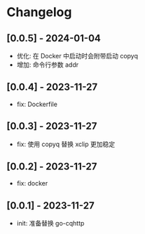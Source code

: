 # Changelog

## [0.0.5] - 2024-01-04

- 优化: 在 Docker 中启动时会附带启动 copyq
- 增加: 命令行参数 addr

## [0.0.4] - 2023-11-27

- fix: Dockerfile

## [0.0.3] - 2023-11-27

- fix: 使用 copyq 替换 xclip 更加稳定

## [0.0.2] - 2023-11-27

- fix: docker

## [0.0.1] - 2023-11-27

- init: 准备替换 go-cqhttp
